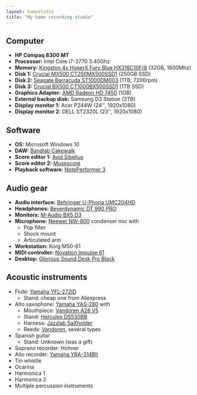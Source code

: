 ```yaml
---
layout: homestudio
title: "My home recording studio"
---
```


## Computer
+ **HP Compaq 8300 MT**
+ **Processor:** Intel Core i7-3770 3.40Ghz
+ **Memory:** [Kingston 4x HyperX Fury Blue HX316C10F/8](https://www.kingston.com/en/hyperx/memory/fury) (32GB, 1600Mhz)
+ **Disk 1:** [Crucial MX500 CT250MX500SSD1](https://www.crucial.com/usa/en/storage-ssd-mx500) (250GB SSD)
+ **Disk 2:** [Seagate Barracuda ST1000DM003](https://www.seagate.com/es/es/internal-hard-drives/hdd/barracuda/) (1TB, 7200rpm)
+ **Disk 3:** [Crucial BX500 CT1000BX500SSD1](https://www.crucial.com/products/ssd/bx500-ssd) (1TB SSD)
+ **Graphics Adapter:** [AMD Radeon HD 7450](http://www8.hp.com/es/es/products/oas/product-detail.html?oid=5226363) (1GB)
+ **External backup disk:** Samsung D3 Station (3TB)
+ **Display monitor 1:** Acer P244W (24'', 1920x1080)
+ **Display monitor 2:** DELL ST2320L (23'', 1920x1080)

## Software
+ **OS:** Microsoft Windows 10
+ **DAW:** [Bandlab Cakewalk](https://www.bandlab.com/products/cakewalk)
+ **Score editor 1:** [Avid Sibelius](https://www.avid.com/sibelius)
+ **Score editor 2:** [Musescore](https://musescore.com/)
+ **Playback software**: [NotePerformer 3](https://www.noteperformer.com/)

## Audio gear
+ **Audio interface:** [Behringer U-Phoria UMC204HD](https://www.musictribe.com/Categories/Behringer/Computer-Audio/Interfaces/UMC204HD/p/P0BK0)
+ **Headphones:** [Beyerdynamic DT 990 PRO](https://europe.beyerdynamic.com/dt-990-pro.html)
+ **Monitors:** [M-Audio BX5 D3](https://m-audio.com/bx5d3)
+ **Microphone:** [Neewer NW-800](https://neewer.com/product/40084730/) condenser mic with
  + Pop filter
  + Shock mount
  + Articulated arm
+ **Workstation:** Korg M50-61
+ **MIDI controller:** [Novation Impulse 61](https://novationmusic.com/es/node/22)
+ **Desktop:** [Glorious Sound Desk Pro Black](https://www.glorious.de/glorious-sound-desk-pro-black)

## Acoustic instruments
+ Flute: [Yamaha YFL-272ID](https://es.yamaha.com/es/products/musical_instruments/winds/flutes/400_300_200_series/lineup.html#product-tabs)
  + Stand: cheap one from Aliexpress
+ Alto saxophone: [Yamaha YAS-280](https://es.yamaha.com/es/products/musical_instruments/winds/saxophones/yas-280/index.html) with
  + Mouthpiece: [Vandoren A28 V5](https://vandoren.fr/en/vandoren-mouthpieces/a28-v5-alto-saxophone-mouthpiece/)
  + Stand: [Hercules DS530BB](http://herculesstands.com/international/products/winds-and-percussion/saxophone/ds530bb/)
  + Harness: [Jazzlab SaXholder](https://www.jazzlab.com/en/saxholder/)
  + Reeds: [Vandoren](https://vandoren.fr/en/saxophone-reeds/), several types
+ Spanish guitar
  + Stand: Unknown (was a gift)
+ Soprano recorder: Hohner
+ Alto recorder: [Yamaha YRA-314BII](https://es.yamaha.com/es/products/musical_instruments/winds/recorders/abs_resin_alto/index.html)
+ Tin whistle
+ Ocarina
+ Harmonica 1
+ Harmonica 2
+ Multiple percussion instruments
